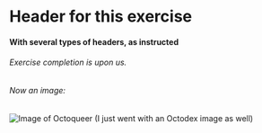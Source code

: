 # Header for this exercise

#### With several types of headers, as instructed

###### Exercise completion is upon us.

###### Now an image:
![Image of Octoqueer](https://octodex.github.com/images/Octoqueer.png)
(I just went with an Octodex image as well)
